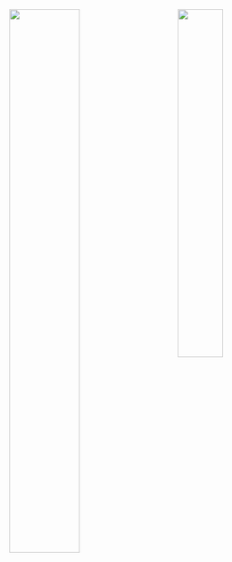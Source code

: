 <img align=left width=50% src="https://metrics.lecoq.io/marawan-mogeb?template=terminal&base.metadata=0&languages=1&stars=1&people=1&lines=1&languages.limit=8&languages.threshold=0%25&languages.colors=github&languages.sections=most-used&languages.indepth=false&languages.analysis.timeout=15&languages.categories=markup%2C%20programming&languages.recent.categories=markup%2C%20programming&languages.recent.load=300&languages.recent.days=14&stars.limit=4&people.limit=24&people.identicons=false&people.identicons.hide=false&people.size=28&people.types=followers%2C%20following&people.shuffle=false&config.timezone=Europe%2FAthens" />
<img align=right width=40% src="https://c.tenor.com/AlUkiGkR2j8AAAAM/new-game-ahagon-umiko-programming.gif" />
